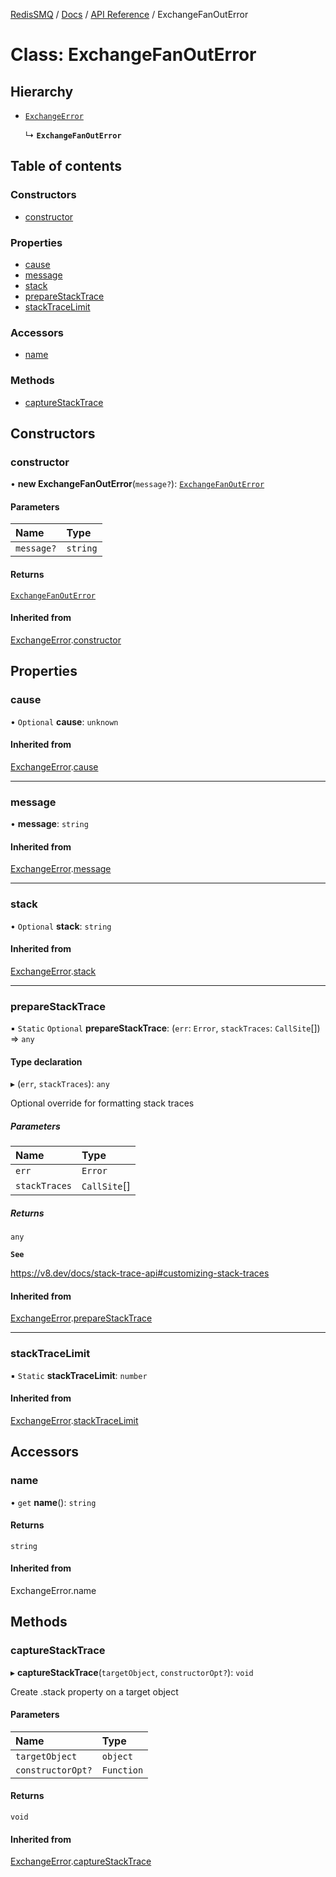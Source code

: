 [RedisSMQ](../../../README.md) / [Docs](../../README.md) / [API Reference](../README.md) / ExchangeFanOutError

# Class: ExchangeFanOutError

## Hierarchy

- [`ExchangeError`](ExchangeError.md)

  ↳ **`ExchangeFanOutError`**

## Table of contents

### Constructors

- [constructor](ExchangeFanOutError.md#constructor)

### Properties

- [cause](ExchangeFanOutError.md#cause)
- [message](ExchangeFanOutError.md#message)
- [stack](ExchangeFanOutError.md#stack)
- [prepareStackTrace](ExchangeFanOutError.md#preparestacktrace)
- [stackTraceLimit](ExchangeFanOutError.md#stacktracelimit)

### Accessors

- [name](ExchangeFanOutError.md#name)

### Methods

- [captureStackTrace](ExchangeFanOutError.md#capturestacktrace)

## Constructors

### constructor

• **new ExchangeFanOutError**(`message?`): [`ExchangeFanOutError`](ExchangeFanOutError.md)

#### Parameters

| Name | Type |
| :------ | :------ |
| `message?` | `string` |

#### Returns

[`ExchangeFanOutError`](ExchangeFanOutError.md)

#### Inherited from

[ExchangeError](ExchangeError.md).[constructor](ExchangeError.md#constructor)

## Properties

### cause

• `Optional` **cause**: `unknown`

#### Inherited from

[ExchangeError](ExchangeError.md).[cause](ExchangeError.md#cause)

___

### message

• **message**: `string`

#### Inherited from

[ExchangeError](ExchangeError.md).[message](ExchangeError.md#message)

___

### stack

• `Optional` **stack**: `string`

#### Inherited from

[ExchangeError](ExchangeError.md).[stack](ExchangeError.md#stack)

___

### prepareStackTrace

▪ `Static` `Optional` **prepareStackTrace**: (`err`: `Error`, `stackTraces`: `CallSite`[]) => `any`

#### Type declaration

▸ (`err`, `stackTraces`): `any`

Optional override for formatting stack traces

##### Parameters

| Name | Type |
| :------ | :------ |
| `err` | `Error` |
| `stackTraces` | `CallSite`[] |

##### Returns

`any`

**`See`**

https://v8.dev/docs/stack-trace-api#customizing-stack-traces

#### Inherited from

[ExchangeError](ExchangeError.md).[prepareStackTrace](ExchangeError.md#preparestacktrace)

___

### stackTraceLimit

▪ `Static` **stackTraceLimit**: `number`

#### Inherited from

[ExchangeError](ExchangeError.md).[stackTraceLimit](ExchangeError.md#stacktracelimit)

## Accessors

### name

• `get` **name**(): `string`

#### Returns

`string`

#### Inherited from

ExchangeError.name

## Methods

### captureStackTrace

▸ **captureStackTrace**(`targetObject`, `constructorOpt?`): `void`

Create .stack property on a target object

#### Parameters

| Name | Type |
| :------ | :------ |
| `targetObject` | `object` |
| `constructorOpt?` | `Function` |

#### Returns

`void`

#### Inherited from

[ExchangeError](ExchangeError.md).[captureStackTrace](ExchangeError.md#capturestacktrace)
